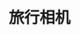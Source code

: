 ---
description: 照片上添加各种与旅行相关的文字与水印，水印设计的都很文艺。
layout: post
results:
- primaryGenreName: Travel
  version: '1.0'
  trackViewUrl: https://itunes.apple.com/cn/app/lu-xing-xiang-ji/id714783691?mt=8&uo=4
  artworkUrl100: http://a1646.phobos.apple.com/us/r30/Purple4/v4/21/65/68/216568c2-86ae-7b43-3559-8730c1ad773c/mzl.lviiyumm.png
  artworkUrl60: http://a1745.phobos.apple.com/us/r30/Purple/v4/b1/17/03/b117033e-92b8-59f8-2a9e-b9a27e74176f/icon.png
  userRatingCountForCurrentVersion: 1
  sellerName: ChongQing iPointek Technology Co.,Ltd
  supportedDevices:
  - iPadFourthGen
  - iPadFourthGen4G
  - iPad23G
  - iPadMini4G
  - iPhone5c
  - iPadThirdGen4G
  - iPodTouchFifthGen
  - iPhone5s
  - iPad2Wifi
  - iPhone5
  - iPhone4S
  - iPhone4
  - iPodTouchourthGen
  - iPadMini
  - iPodTouchThirdGen
  - iPad3G
  - iPadThirdGen
  - iPhone-3GS
  - iPadWifi
  genres:
  - 旅行
  - 工具
  trackName: 旅行相机
  description: '众多旅行摄影师一致推荐的出游拍照、美化、分享必备工具;

    为旅行者带来与众不同的出游拍摄分享体验;

    著名旅游杂志《环球人文地理》五星级好评的旅行拍照产品。'
  price: 0
  trackId: 714783691
  releaseDate: '2013-10-06T10:15:46Z'
  screenshotUrls:
  - http://a5.mzstatic.com/us/r30/Purple/v4/4d/58/8d/4d588d49-d2fe-8473-98de-51173769b8ee/screen1136x1136.jpeg
  - http://a2.mzstatic.com/us/r30/Purple4/v4/b1/da/09/b1da09e6-4efd-9439-82ae-513a9511b743/screen1136x1136.jpeg
  - http://a1.mzstatic.com/us/r30/Purple6/v4/0a/af/f9/0aaff9bf-3dca-0f64-ec11-162aca49fb95/screen1136x1136.jpeg
  - http://a4.mzstatic.com/us/r30/Purple6/v4/be/6f/ce/be6fce30-611f-c6ed-dd5b-a6bb4dea4c20/screen1136x1136.jpeg
  - http://a3.mzstatic.com/us/r30/Purple6/v4/07/d8/75/07d875d1-ac40-22a9-cf4b-75291d880d4b/screen1136x1136.jpeg
  artistViewUrl: https://itunes.apple.com/cn/artist/ai-dian-ke-ji/id550394584?uo=4
  primaryGenreId: 6003
  averageUserRatingForCurrentVersion: 5
  kind: software
  fileSizeBytes: '7611638'
  bundleId: com.xinbada.travelcamera
  trackContentRating: 4+
  artistName: 砹点科技
  trackCensoredName: 旅行相机
  isGameCenterEnabled: false
  contentAdvisoryRating: 4+
  languageCodesISO2A:
  - EN
  - ZH
  features: &a []
  wrapperType: software
  artworkUrl512: http://a1646.phobos.apple.com/us/r30/Purple4/v4/21/65/68/216568c2-86ae-7b43-3559-8730c1ad773c/mzl.lviiyumm.png
  formattedPrice: 免费
  artistId: 550394584
  genreIds:
  - '6003'
  - '6002'
  currency: CNY
  ipadScreenshotUrls: *a
category: 旅行
tags: tag1
resultCount: 1
title: 旅行相机

---